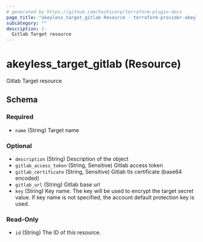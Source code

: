 ```yaml
---
# generated by https://github.com/hashicorp/terraform-plugin-docs
page_title: "akeyless_target_gitlab Resource - terraform-provider-akeyless"
subcategory: ""
description: |-
  Gitlab Target resource
---
```


# akeyless_target_gitlab (Resource)

Gitlab Target resource



<!-- schema generated by tfplugindocs -->
## Schema

### Required

- `name` (String) Target name

### Optional

- `description` (String) Description of the object
- `gitlab_access_token` (String, Sensitive) Gitlab access token
- `gitlab_certificate` (String, Sensitive) Gitlab tls certificate (base64 encoded)
- `gitlab_url` (String) Gitlab base url
- `key` (String) Key name. The key will be used to encrypt the target secret value. If key name is not specified, the account default protection key is used.

### Read-Only

- `id` (String) The ID of this resource.


